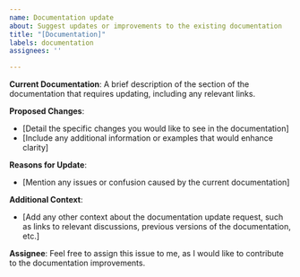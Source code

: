 ```yaml
---
name: Documentation update
about: Suggest updates or improvements to the existing documentation
title: "[Documentation]"
labels: documentation
assignees: ''

---
```


**Current Documentation**:
A brief description of the section of the documentation that requires updating, including any relevant links.

**Proposed Changes**:
- [Detail the specific changes you would like to see in the documentation]
- [Include any additional information or examples that would enhance clarity]

**Reasons for Update**:
- [Mention any issues or confusion caused by the current documentation]

**Additional Context**:
- [Add any other context about the documentation update request, such as links to relevant discussions, previous versions of the documentation, etc.]

**Assignee**:
Feel free to assign this issue to me, as I would like to contribute to the documentation improvements.